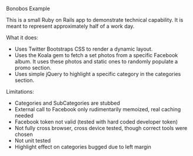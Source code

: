 Bonobos Example

This is a small Ruby on Rails app to demonstrate technical capability.
It is meant to represent approximately half of a work day.

What it does:
  - Uses Twitter Bootstraps CSS to render a dynamic layout.
  - Uses the Koala gem to fetch a set photos from a specific Facebook album.   It uses these photos and static ones to randomly populate a promo section.
  - Uses simple jQuery to highlight a specific category in the categories section.
  
Limitations:
  - Categories and SubCategories are stubbed
  - External call to Facebook only rudimentarily memoized, real caching needed
  - Facebook token not valid (tested with hard coded developer token)
  - Not fully cross browser, cross device tested, though correct tools were chosen
  - Not unit tested
  - Highlight effect on categories bugged due to left margin

